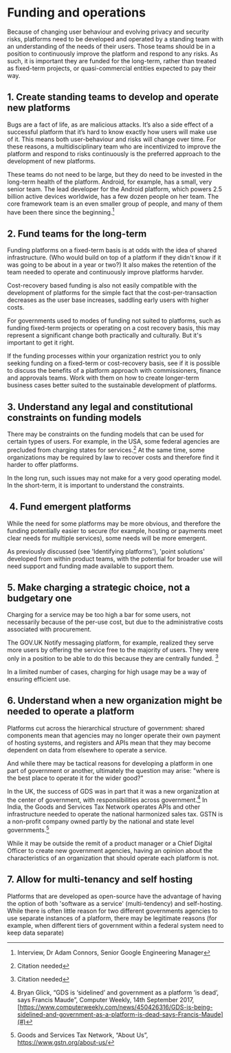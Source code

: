 # Funding and operations

Because of changing user behaviour and evolving privacy and security risks, platforms need to be developed and operated by a standing team with an understanding of the needs of their users. Those teams should be in a position to continuously improve the platform and respond to any risks. As such, it is important they are funded for the long-term, rather than treated as fixed-term projects, or quasi-commercial entities expected to pay their way.

## 1. Create standing teams to develop and operate new platforms

Bugs are a fact of life, as are malicious attacks. It’s also a side effect of a successful platform that it’s hard to know exactly how users will make use of it. This means both user-behaviour and risks will change over time. For these reasons, a multidisciplinary team who are incentivized to improve the platform and respond to risks continuously is the preferred approach to the development of new platforms.

These teams do not need to be large, but they do need to be invested in the long-term health of the platform. Android, for example, has a small, very senior team. The lead developer for the Android platform, which powers 2.5 billion active devices worldwide, has a few dozen people on her team. The core framework team is an even smaller group of people, and many of them have been there since the beginning.[^1]

## 2. Fund teams for the long-term

Funding platforms on a fixed-term basis is at odds with the idea of shared infrastructure. (Who would build on top of a platform if they didn't know if it was going to be about in a year or two?) It also makes the retention of the team needed to operate and continuously improve platforms harvder.

Cost-recovery based funding is also not easily compatible with the development of platforms for the simple fact that the cost-per-transaction decreases as the user base increases, saddling early users with higher costs.

For governments used to modes of funding not suited to platforms, such as funding fixed-term projects or operating on a cost recovery basis, this may represent a significant change both practically and culturally. But it's important to get it right.

If the funding processes within your organization restrict you to only seeking funding on a fixed-term or cost-recovery basis, see if it is possible to discuss the benefits of a platform approach with commissioners, finance and approvals teams.  Work with them on how to create longer-term business cases better suited to the sustainable development of platforms.

## 3. Understand any legal and constitutional constraints on funding models

There may be constraints on the funding models that can be used for certain types of users. For example, in the USA, some federal agencies are precluded from charging states for services.[^2] At the same time, some organizations may be required by law to recover costs and therefore find it harder to offer platforms.

In the long run, such issues may not make for a very good operating model. In the short-term, it is important to understand the constraints.

##  4. Fund emergent platforms

While the need for some platforms may be more obvious, and therefore the funding potentially easier to secure (for example, hosting or payments meet clear needs for multiple services), some needs will be more emergent.

As previously discussed (see 'Identifying platforms'), 'point solutions' developed from within product teams, with the potential for broader use will need support and funding made available to support them.

## 5. Make charging a strategic choice, not a budgetary one

Charging for a service may be too high a bar for some users, not necessarily because of the per-use cost, but due to the administrative costs associated with procurement.

The GOV.UK Notify messaging platform, for example, realized they serve more users by offering the service free to the majority of users. They were only in a position to be able to do this because they are centrally funded. [^3]

In a limited number of cases, charging for high usage may be a way of ensuring efficient use.

## 6. Understand when a new organization might be needed to operate a platform

Platforms cut across the hierarchical structure of government: shared components mean that agencies may no longer operate their own payment of hosting systems, and registers and APIs mean that they may become dependent on data from elsewhere to operate a service.

And while there may be tactical reasons for developing a platform in one part of government or another, ultimately the question may arise: "where is the best place to operate it for the wider good?"

In the UK, the success of GDS was in part that it was a new organization at the center of government, with responsibilities across government.[^4] In India, the Goods and Services Tax Network operates APIs and other infrastructure needed to operate the national harmonized sales tax. GSTN is a non-profit company owned partly by the national and state level governments.[^5]

While it may be outside the remit of a product manager or a Chief Digital Officer to create new government agencies, having an opinion about the characteristics of an organization that should operate each platform is not.

## 7. Allow for multi-tenancy and self hosting

Platforms that are developed as open-source have the advantage of having the option of both 'software as a service' (multi-tendency) and self-hosting. While there is often little reason for two different governments agencies to use separate instances of a platform, there may be legitimate reasons (for example, when different tiers of government within a federal system need to keep data separate)

[^1]:   Interview, Dr Adam Connors, Senior Google Engineering Manager

[^2]:   Citation needed

[^3]:   Citation needed

[^4]:   Bryan Glick, “GDS is ‘sidelined’ and government as a platform ‘is dead’, says Francis Maude”, Computer Weekly, 14th September 2017, [https://www.computerweekly.com/news/450426316/GDS-is-being-sidelined-and-government-as-a-platform-is-dead-says-Francis-Maude](#)

[^5]:   Goods and Services Tax Network, “About Us”, https://www.gstn.org/about-us/
